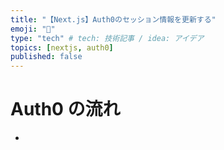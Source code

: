 ```yaml
---
title: "【Next.js】Auth0のセッション情報を更新する"
emoji: "📝"
type: "tech" # tech: 技術記事 / idea: アイデア
topics: [nextjs, auth0]
published: false
---
```


# Auth0 の流れ

-
